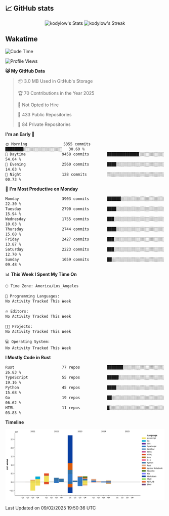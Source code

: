 ## 📈 GitHub stats
<!--START_SECTION:github-->
<div class="badges-githubstats">
  <p align="center">
    <img src="https://github-readme-stats.vercel.app/api?username=kodylow&theme=tokyonight&show_icons=true&hide_border=true&count_private=true" alt="kodylow's Stats" height="165">
    <img src="https://github-readme-streak-stats.herokuapp.com/?user=kodylow&theme=tokyonight&hide_border=true" alt="kodylow's Streak" height="165">
  </p>
</div>
<!--END_SECTION:github-->

## Wakatime 
<!--START_SECTION:waka-->
![Code Time](http://img.shields.io/badge/Code%20Time-1%2C294%20hrs%2031%20mins-blue)

![Profile Views](http://img.shields.io/badge/Profile%20Views-5-blue)

**🐱 My GitHub Data** 

> 📦 3.0 MB Used in GitHub's Storage 
 > 
> 🏆 70 Contributions in the Year 2025
 > 
> 🚫 Not Opted to Hire
 > 
> 📜 433 Public Repositories 
 > 
> 🔑 84 Private Repositories 
 > 
**I'm an Early 🐤** 

```text
🌞 Morning                5355 commits        ████████░░░░░░░░░░░░░░░░░   30.60 % 
🌆 Daytime                9458 commits        ██████████████░░░░░░░░░░░   54.04 % 
🌃 Evening                2560 commits        ████░░░░░░░░░░░░░░░░░░░░░   14.63 % 
🌙 Night                  128 commits         ░░░░░░░░░░░░░░░░░░░░░░░░░   00.73 % 
```
📅 **I'm Most Productive on Monday** 

```text
Monday                   3903 commits        ██████░░░░░░░░░░░░░░░░░░░   22.30 % 
Tuesday                  2790 commits        ████░░░░░░░░░░░░░░░░░░░░░   15.94 % 
Wednesday                1755 commits        ███░░░░░░░░░░░░░░░░░░░░░░   10.03 % 
Thursday                 2744 commits        ████░░░░░░░░░░░░░░░░░░░░░   15.68 % 
Friday                   2427 commits        ███░░░░░░░░░░░░░░░░░░░░░░   13.87 % 
Saturday                 2223 commits        ███░░░░░░░░░░░░░░░░░░░░░░   12.70 % 
Sunday                   1659 commits        ██░░░░░░░░░░░░░░░░░░░░░░░   09.48 % 
```


📊 **This Week I Spent My Time On** 

```text
🕑︎ Time Zone: America/Los_Angeles

💬 Programming Languages: 
No Activity Tracked This Week

🔥 Editors: 
No Activity Tracked This Week

🐱‍💻 Projects: 
No Activity Tracked This Week

💻 Operating System: 
No Activity Tracked This Week
```

**I Mostly Code in Rust** 

```text
Rust                     77 repos            ███████░░░░░░░░░░░░░░░░░░   26.83 % 
TypeScript               55 repos            █████░░░░░░░░░░░░░░░░░░░░   19.16 % 
Python                   45 repos            ████░░░░░░░░░░░░░░░░░░░░░   15.68 % 
Go                       19 repos            ██░░░░░░░░░░░░░░░░░░░░░░░   06.62 % 
HTML                     11 repos            █░░░░░░░░░░░░░░░░░░░░░░░░   03.83 % 
```



**Timeline**

![Lines of Code chart](https://raw.githubusercontent.com/Kodylow/Kodylow/master/assets/bar_graph.png)


 Last Updated on 09/02/2025 19:50:36 UTC
<!--END_SECTION:waka-->
